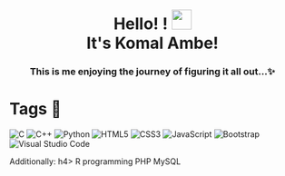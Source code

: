 <!--- 👋 Hi, I’m @Am-K8
- 👀 I’m interested in learning new skills in Computer Science especially in AI&@ML
- 🌱 I’m currently learning Python, Web Dev!
- 💞️ I’m looking to collaborate on projects that use Web Dev.
- 📫 Reach me on https://www.linkedin.com/in/komalambe1836
--->

<h1 align="center"> Hello! ! <img src="https://github.com/TheDudeThatCode/TheDudeThatCode/blob/master/Assets/Hi.gif" width="35px"><br>It's Komal Ambe! </br>
</h1>
<p align="center">

<a href="https://www.linkedin.com/in/komalambe1836"></a>

<h3 align="center">
    This is me enjoying the journey of  figuring it all out...✨
</h3>


# Tags 📌
![C](https://img.shields.io/badge/c-%2300599C.svg?style=for-the-badge&logo=c%2B%2B&logoColor=white)
![C++](https://img.shields.io/badge/c++-%2300599C.svg?style=for-the-badge&logo=c%2B%2B&logoColor=white)
![Python](https://img.shields.io/badge/python-3670A0?style=for-the-badge&logo=python&logoColor=ffdd54)
![HTML5](https://img.shields.io/badge/html5-%23E34F26.svg?style=for-the-badge&logo=html5&logoColor=white)
![CSS3](https://img.shields.io/badge/css3-%231572B6.svg?style=for-the-badge&logo=css3&logoColor=white)
![JavaScript](https://img.shields.io/badge/javascript-%23323330.svg?style=for-the-badge&logo=javascript&logoColor=%23F7DF1E)
![Bootstrap](https://img.shields.io/badge/bootstrap-%23563D7C.svg?style=for-the-badge&logo=bootstrap&logoColor=white)
![Visual Studio Code](https://img.shields.io/badge/Visual%20Studio%20Code-0078d7.svg?style=for-the-badge&logo=visual-studio-code&logoColor=white)
<br>
</h4> Additionally: h4>
R programming
PHP
MySQL

